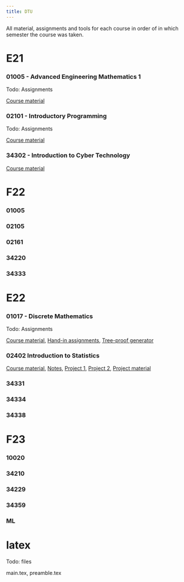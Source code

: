 ```yaml
---
title: DTU
---
```


All material, assignments and tools for each course in order of in which
semester the course was taken.

# E21

### 01005 - Advanced Engineering Mathematics 1

Todo: Assignments

[Course material](dtu/01005_material.zip) 

### 02101 - Introductory Programming

Todo: Assignments

[Course material](dtu/02101_material.zip) 

### 34302 - Introduction to Cyber Technology

[Course material](dtu/34302_material.zip) 

# F22

### 01005

### 02105

### 02161

### 34220

### 34333

# E22

### 01017 - Discrete Mathematics

Todo: Assignments

[Course material](dtu/01017_material.zip), 
[Hand-in assignments](dtu/01017_assignments.zip), 
[Tree-proof generator](dtu/01017_tpg.zip) 

### 02402 Introduction to Statistics

[Course material](dtu/02402_material.zip), 
[Notes](dtu/02402_notes.pdf), 
[Project 1](linkdtu/02402_project1.pdf), 
[Project 2](linkdtu/02402_project2.pdf), 
[Project material](dtu/02402_projects.zip) 

### 34331

### 34334

### 34338

# F23

### 10020

### 34210

### 34229

### 34359

### ML

# latex

Todo: files

main.tex,
preamble.tex

